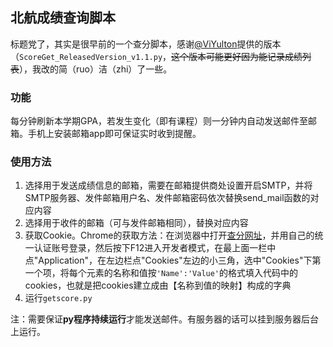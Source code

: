 ## 北航成绩查询脚本

标题党了，其实是很早前的一个查分脚本，感谢[@ViYulton](https://github.com/ViYulton)提供的版本（`ScoreGet_ReleasedVersion_v1.1.py`，~~这个版本可能更好因为能记录成绩列表~~），我改的简（ruo）洁（zhi）了一些。



### 功能

每分钟刷新本学期GPA，若发生变化（即有课程）则一分钟内自动发送邮件至邮箱。手机上安装邮箱app即可保证实时收到提醒。



### 使用方法

1. 选择用于发送成绩信息的邮箱，需要在邮箱提供商处设置开启SMTP，并将SMTP服务器、发件邮箱用户名、发件邮箱密码依次替换send_mail函数的对应内容
2. 选择用于收件的邮箱（可与发件邮箱相同），替换对应内容
3. 获取Cookie。Chrome的获取方法：在浏览器中打开[查分网址](https://app.buaa.edu.cn/buaascore/wap/default/index)，并用自己的统一认证账号登录，然后按下F12进入开发者模式，在最上面一栏中点"Application"，在左边栏点"Cookies"左边的小三角，选中"Cookies"下第一个项，将每个元素的名称和值按`'Name':'Value'`的格式填入代码中的cookies，也就是把cookies建立成由【名称到值的映射】构成的字典
4. 运行`getscore.py`



注：需要保证**py程序持续运行**才能发送邮件。有服务器的话可以挂到服务器后台上运行。